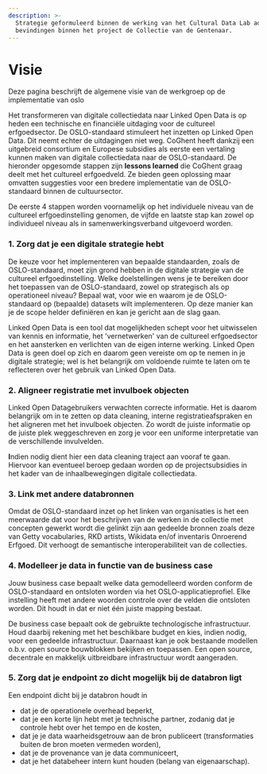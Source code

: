 ```yaml
---
description: >-
  Strategie geformuleerd binnen de werking van het Cultural Data Lab adhv.
  bevindingen binnen het project de Collectie van de Gentenaar.
---
```


# Visie

Deze pagina beschrijft de algemene visie van de werkgroep op de implementatie van oslo



Het transformeren van digitale collectiedata naar Linked Open Data is op heden een technische en financiële uitdaging voor de cultureel erfgoedsector. De OSLO-standaard stimuleert het inzetten op Linked Open Data. Dit neemt echter de uitdagingen niet weg. CoGhent heeft dankzij een uitgebreid consortium en Europese subsidies als eerste een vertaling kunnen maken van digitale collectiedata naar de OSLO-standaard. De hieronder opgesomde stappen zijn **lessons learned** die CoGhent graag deelt met het cultureel erfgoedveld. Ze bieden geen oplossing maar omvatten suggesties voor een bredere implementatie van de OSLO-standaard binnen de cultuursector.&#x20;

De eerste 4 stappen worden voornamelijk op het individuele niveau van de cultureel erfgoedinstelling genomen, de vijfde en laatste stap kan zowel op individueel niveau als in samenwerkingsverband uitgevoerd worden.&#x20;

### 1. Zorg dat je een digitale strategie hebt&#x20;

De keuze voor het implementeren van bepaalde standaarden, zoals de OSLO-standaard, moet zijn grond hebben in de digitale strategie van de cultureel erfgoedinstelling. Welke doelstellingen wens je te bereiken door het toepassen van de OSLO-standaard, zowel op strategisch als op operationeel niveau? Bepaal wat, voor wie en waarom je de OSLO-standaard op (bepaalde) datasets wilt implementeren. Op deze manier kan je de scope helder definiëren en kan je gericht aan de slag gaan.   &#x20;

Linked Open Data is een tool dat mogelijkheden schept voor het uitwisselen van kennis en informatie, het 'vernetwerken' van de cultureel erfgoedsector en het aansterken en verlichten van de eigen interne werking. Linked Open Data is geen doel op zich en daarom geen vereiste om op te nemen in je digitale strategie; wel is het belangrijk om voldoende ruimte te laten om te reflecteren over het gebruik van Linked Open Data.&#x20;

### **2. Aligneer registratie met invulboek objecten**

Linked Open Datagebruikers verwachten correcte informatie. Het is daarom belangrijk om in te zetten op data cleaning, interne registratieafspraken en het aligneren met het invulboek objecten.  Zo wordt de juiste informatie op de juiste plek weggeschreven en zorg je voor een uniforme interpretatie van de verschillende invulvelden.  &#x20;

**I**ndien nodig dient hier een data cleaning traject aan vooraf te gaan. Hiervoor kan eventueel beroep gedaan worden op de projectsubsidies in het kader van de inhaalbewegingen digitale collectiedata.

### **3. Link met andere databronnen**

Omdat de OSLO-standaard inzet op het linken van organisaties is het een meerwaarde dat voor het beschrijven van de werken in de collectie met concepten gewerkt wordt die gelinkt zijn aan gedeelde bronnen zoals deze van Getty vocabularies, RKD artists, Wikidata en/of inventaris Onroerend Erfgoed. Dit verhoogt de semantische interoperabiliteit van de collecties.

### 4. Modelleer je data in functie van de business case&#x20;

Jouw business case bepaalt welke data gemodelleerd worden conform de OSLO-standaard en ontsloten worden via het OSLO-applicatieprofiel. Elke instelling heeft met andere woorden controle over de velden die ontsloten worden. Dit houdt in dat er niet één juiste mapping bestaat.&#x20;

De business case bepaalt ook de gebruikte technologische infrastructuur. Houd daarbij rekening met het beschikbare budget en kies, indien nodig, voor een gedeelde infrastructuur. Daarnaast kan je ook bestaande modellen o.b.v. open source bouwblokken bekijken en toepassen. Een open source, decentrale en makkelijk uitbreidbare infrastructuur wordt aangeraden.       &#x20;

### 5. Zorg dat je endpoint zo dicht mogelijk bij de databron ligt

Een endpoint dicht bij je databron houdt in&#x20;

* dat je de operationele overhead beperkt,&#x20;
* dat je een korte lijn hebt met je technische partner, zodanig dat je controle hebt over het tempo en de kosten,&#x20;
* dat je je data waarheidsgetrouw aan de bron publiceert (transformaties buiten de bron moeten vermeden worden),&#x20;
* dat je de provenance van je data communiceert,
* dat je het databeheer intern kunt houden (belang van eigenaarschap).&#x20;
